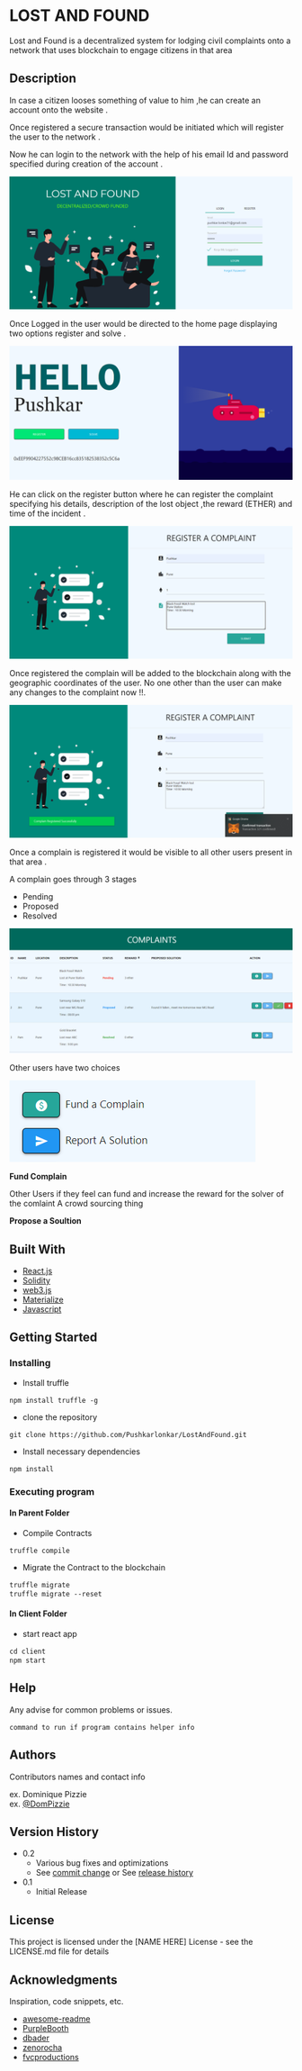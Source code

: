 # LOST AND FOUND
 Lost and Found is a decentralized system for lodging civil complaints onto a network that uses blockchain to engage citizens in that area 
 

 
 


## Description
In case a citizen looses something of value to him ,he can create an account onto the website .

Once registered a secure transaction would be initiated which will register the user to the network . 

Now he can login to the network with the help of his email Id and password specified during creation of the account .

![Login](https://github.com/Pushkarlonkar/LostAndFound/blob/master/readme/Login.png)


Once Logged in the user would be directed to the home page displaying two options register and solve .

![Home](https://github.com/Pushkarlonkar/LostAndFound/blob/master/readme/Home.png)

He can click on the register button where he can register the complaint specifying his details, description of the lost object ,the reward (ETHER) and time of the incident .

![Register01](https://github.com/Pushkarlonkar/LostAndFound/blob/master/readme/Register01.png)

Once registered the complain will be added to the blockchain along with the geographic coordinates of the user. No one other than the user can make any changes to the complaint now !!.


![Register02](https://github.com/Pushkarlonkar/LostAndFound/blob/master/readme/Register02.png)

Once a complain is registered it would be visible to all other users present in that area .

A complain goes through 3 stages 
* Pending 
* Proposed 
* Resolved

![view01](https://github.com/Pushkarlonkar/LostAndFound/blob/master/readme/view01.png)

Other users have two choices 

![options01](https://github.com/Pushkarlonkar/LostAndFound/blob/master/readme/options01.png)

**Fund Complain**

Other Users if they feel can fund  and increase the reward for the solver of the comlaint
A crowd sourcing thing 


**Propose a Soultion**

## Built With 
  * [React.js](https://reactjs.org/)
  * [Solidity](https://soliditylang.org/)
  * [web3.js](https://web3js.readthedocs.io/en/v1.5.2/)
  * [Materialize](https://materializecss.com/)
  * [Javascript](https://www.javascript.com/)
  
## Getting Started

### Installing

* Install truffle 
 ```
npm install truffle -g
```
* clone the repository 
 ```
git clone https://github.com/Pushkarlonkar/LostAndFound.git
```
* Install necessary dependencies
 ```
npm install
```
### Executing program

#### In Parent Folder
* Compile Contracts
```
truffle compile
```
* Migrate the Contract to the  blockchain
```
truffle migrate 
truffle migrate --reset
```
#### In Client Folder
* start react app  
```
cd client
npm start
```

## Help

Any advise for common problems or issues.
```
command to run if program contains helper info
```

## Authors

Contributors names and contact info

ex. Dominique Pizzie  
ex. [@DomPizzie](https://twitter.com/dompizzie)

## Version History

* 0.2
    * Various bug fixes and optimizations
    * See [commit change]() or See [release history]()
* 0.1
    * Initial Release

## License

This project is licensed under the [NAME HERE] License - see the LICENSE.md file for details

## Acknowledgments

Inspiration, code snippets, etc.
* [awesome-readme](https://github.com/matiassingers/awesome-readme)
* [PurpleBooth](https://gist.github.com/PurpleBooth/109311bb0361f32d87a2)
* [dbader](https://github.com/dbader/readme-template)
* [zenorocha](https://gist.github.com/zenorocha/4526327)
* [fvcproductions](https://gist.github.com/fvcproductions/1bfc2d4aecb01a834b46)
